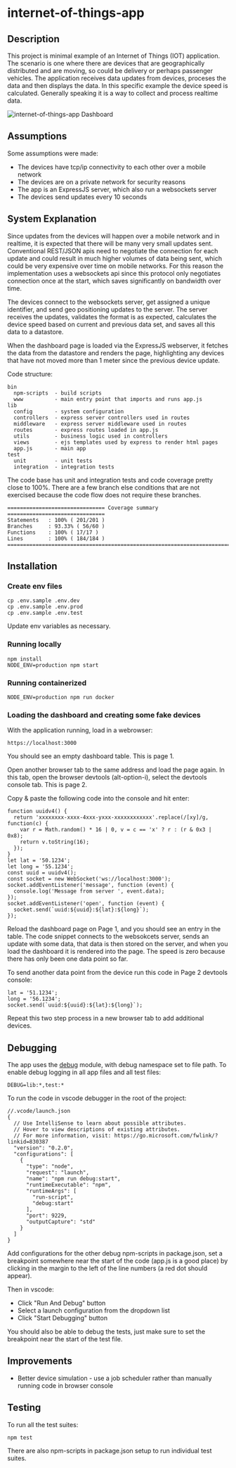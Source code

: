 # internet-of-things-app

## Description

This project is minimal example of an Internet of Things (IOT) application. The scenario is one where there are devices that are geographically distributed and are moving, so could be delivery or perhaps passenger vehicles. The application receives data updates from devices, proceses the data and then displays the data. In this specific example the device speed is calculated. Generally speaking it is a way to collect and process realtime data.

![internet-of-things-app Dashboard](https://i.postimg.cc/rsKJp1SN/Dashboard.png)

## Assumptions

Some assumptions were made:

- The devices have tcp/ip connectivity to each other over a mobile network
- The devices are on a private network for security reasons
- The app is an ExpressJS server, which also run a websockets server
- The devices send updates every 10 seconds

## System Explanation

Since updates from the devices will happen over a mobile network and in realtime, it is expected that there will be many very small updates sent. Conventional REST/JSON apis need to negotiate the connection for each update and could result in much higher volumes of data being sent, which could be very expensive over time on mobile networks. For this reason the implementation uses a websockets api since this protocol only negotiates connection once at the start, which saves significantly on bandwidth over time.

The devices connect to the websockets server, get assigned a unique identifier, and send geo positioning updates to the server. The server receives the updates, validates the format is as expected, calculates the device speed based on current and previous data set, and saves all this data to a datastore.

When the dashboard page is loaded via the ExpressJS webserver, it fetches the data from the datastore and renders the page, highlighting any devices that have not moved more than 1 meter since the previous device update.

Code structure:

```
bin                     
  npm-scripts  - build scripts
  www          - main entry point that imports and runs app.js
lib
  config       - system configuration
  controllers  - express server controllers used in routes
  middleware   - express server middleware used in routes
  routes       - express routes loaded in app.js
  utils        - business logic used in controllers
  views        - ejs templates used by express to render html pages
  app.js       - main app
test 
  unit         - unit tests
  integration  - integration tests
```

The code base has unit and integration tests and code coverage pretty close to 100%. There are a few branch else conditions that are not exercised because the code flow does not require these branches.

```
=============================== Coverage summary ===============================
Statements   : 100% ( 201/201 )
Branches     : 93.33% ( 56/60 )
Functions    : 100% ( 17/17 )
Lines        : 100% ( 184/184 )
================================================================================
```

## Installation

### Create env files

```
cp .env.sample .env.dev
cp .env.sample .env.prod
cp .env.sample .env.test
```

Update env variables as necessary.

### Running locally

```
npm install
NODE_ENV=production npm start
```

### Running containerized

```
NODE_ENV=production npm run docker
```

### Loading the dashboard and creating some fake devices

With the application running, load in a webrowser:

```
https://localhost:3000
```

You should see an empty dashboard table. This is page 1.

Open another browser tab to the same address and load the page again. In this tab, open the browser devtools (alt-option-i), select the devtools console tab. This is page 2.

Copy & paste the following code into the console and hit enter:

```
function uuidv4() {
  return 'xxxxxxxx-xxxx-4xxx-yxxx-xxxxxxxxxxxx'.replace(/[xy]/g, function(c) {
    var r = Math.random() * 16 | 0, v = c == 'x' ? r : (r & 0x3 | 0x8);
    return v.toString(16);
  });
}
let lat = '50.1234';
let long = '55.1234';
const uuid = uuidv4();
const socket = new WebSocket('ws://localhost:3000');
socket.addEventListener('message', function (event) {
  console.log('Message from server ', event.data);
});
socket.addEventListener('open', function (event) {
  socket.send(`uuid:${uuid}:${lat}:${long}`);
});
```

Reload the dashboard page on Page 1, and you should see an entry in the table. The code snippet connects to the websokcets server, sends an update with some data, that data is then stored on the server, and when you load the dashboard it is rendered into the page. The speed is zero because there has only been one data point so far.

To send another data point from the device run this code in Page 2 devtools console:

```
lat = '51.1234';
long = '56.1234';
socket.send(`uuid:${uuid}:${lat}:${long}`);
```

Repeat this two step process in a new browser tab to add additional devices.

## Debugging

The app uses the [debug](https://github.com/visionmedia/debug) module, with debug namespace set to file path.
To enable debug logging in all app files and all test files:

```
DEBUG=lib:*,test:*
```

To run the code in vscode debugger in the root of the project:

```
//.vcode/launch.json
{
  // Use IntelliSense to learn about possible attributes.
  // Hover to view descriptions of existing attributes.
  // For more information, visit: https://go.microsoft.com/fwlink/?linkid=830387
  "version": "0.2.0",
  "configurations": [
    {
      "type": "node",
      "request": "launch",
      "name": "npm run debug:start",
      "runtimeExecutable": "npm",
      "runtimeArgs": [
        "run-script",
        "debug:start"
      ],
      "port": 9229,
      "outputCapture": "std"
    }
  ]
}
```

Add configurations for the other debug npm-scripts in package.json, set a breakpoint somewhere near the start of the code (app.js is a good place) by clicking in the margin to the left of the line numbers (a red dot should appear).

Then in vscode:

- Click "Run And Debug" button
- Select a launch configuration from the dropdown list
- Click "Start Debugging" button

You should also be able to debug the tests, just make sure to set the breakpoint near the start of the test file.

## Improvements

- Better device simulation - use a job scheduler rather than manually running code in browser console 

## Testing

To run all the test suites:

```
npm test
```

There are also npm-scripts in package.json setup to run individual test suites.
